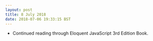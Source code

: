 ```yaml
---
layout: post
title: 8 July 2018 
date: 2018-07-06 19:33:15 BST
---
```

+ Continued reading through Eloquent JavaScript 3rd Edition Book.
